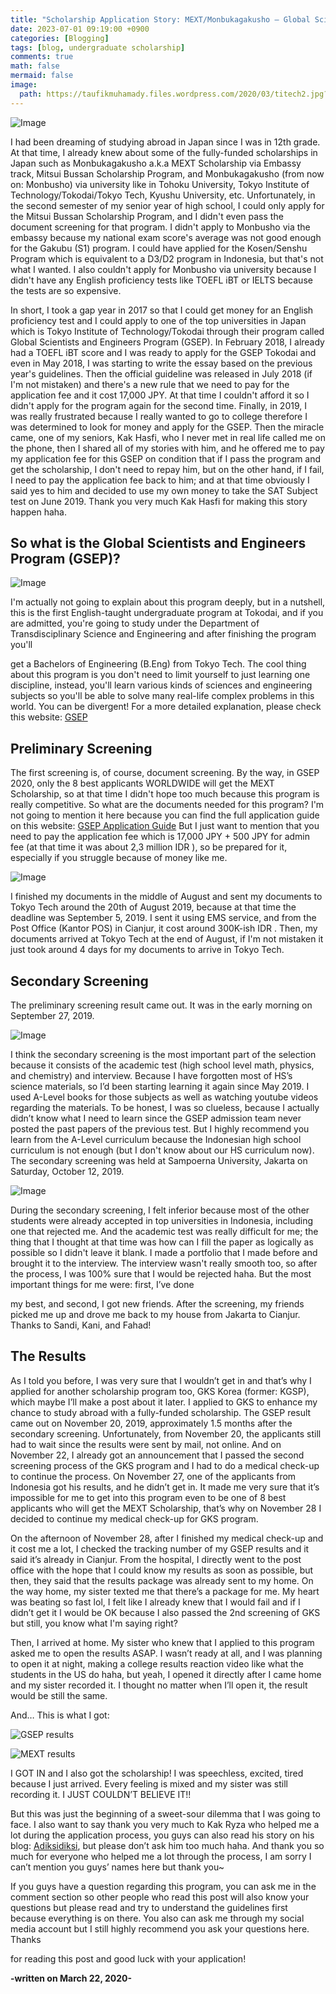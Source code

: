 ```yaml
---
title: "Scholarship Application Story: MEXT/Monbukagakusho – Global Scientists and Engineers Program (GSEP) Tokyo Institute of Technology, Japan"
date: 2023-07-01 09:19:00 +0900
categories: [Blogging]
tags: [blog, undergraduate scholarship]
comments: true
math: false
mermaid: false
image:
  path: https://taufikmuhamady.files.wordpress.com/2020/03/titech2.jpg?w=1280
---
```


![Image](https://taufikmuhamady.files.wordpress.com/2020/03/tokyo-institute-of-technology.jpg)

I had been dreaming of studying abroad in Japan since I was in 12th grade. At that time, I already knew about some of the fully-funded scholarships in Japan such as Monbukagakusho a.k.a MEXT Scholarship via Embassy track, Mitsui Bussan Scholarship Program, and Monbukagakusho (from now on: Monbusho) via university like in Tohoku University, Tokyo Institute of Technology/Tokodai/Tokyo Tech, Kyushu University, etc. Unfortunately, in the second semester of my senior year of high school, I could only apply for the Mitsui Bussan Scholarship Program, and I didn't even pass the document screening for that program. I didn't apply to Monbusho via the embassy because my national exam score's average was not good enough for the Gakubu (S1) program. I could have applied for the Kosen/Senshu Program which is equivalent to a D3/D2 program in Indonesia, but that's not what I wanted. I also couldn't apply for Monbusho via university because I didn't have any English proficiency tests like TOEFL iBT or IELTS because the tests are so expensive.

In short, I took a gap year in 2017 so that I could get money for an English proficiency test and I could apply to one of the top universities in Japan which is Tokyo Institute of Technology/Tokodai through their program called Global Scientists and Engineers Program (GSEP). In February 2018, I already had a TOEFL iBT score and I was ready to apply for the GSEP Tokodai and even in May 2018, I was starting to write the essay based on the previous year's guidelines. Then the official guideline was released in July 2018 (if I'm not mistaken) and there's a new rule that we need to pay for the application fee and it cost 17,000 JPY. At that time I couldn't afford it so I didn't apply for the program again for the second time. Finally, in 2019, I was really frustrated because I really wanted to go to college therefore I was determined to look for money and apply for the GSEP. Then the miracle came, one of my seniors, Kak Hasfi, who I never met in real life called me on the phone, then I shared all of my stories with him, and he offered me to pay my application fee for this GSEP on condition that if I pass the program and get the scholarship, I don't need to repay him, but on the other hand, if I fail, I need to pay the application fee back to him; and at that time obviously I said yes to him and decided to use my own money to take the SAT Subject test on June 2019. Thank you very much Kak Hasfi for making this story happen haha.

## So what is the Global Scientists and Engineers Program (GSEP)?

![Image](https://taufikmuhamady.files.wordpress.com/2020/03/gsep.jpg)

I'm actually not going to explain about this program deeply, but in a nutshell, this is the first English-taught undergraduate program at Tokodai, and if you are admitted, you're going to study under the Department of Transdisciplinary Science and Engineering and after finishing the program you'll

get a Bachelors of Engineering (B.Eng) from Tokyo Tech. The cool thing about this program is you don't need to limit yourself to just learning one discipline, instead, you'll learn various kinds of sciences and engineering subjects so you'll be able to solve many real-life complex problems in this world. You can be divergent! For a more detailed explanation, please check this website: [GSEP](http://www.tse.ens.titech.ac.jp/~gsep/)

## Preliminary Screening

The first screening is, of course, document screening. By the way, in GSEP 2020, only the 8 best applicants WORLDWIDE will get the MEXT Scholarship, so at that time I didn't hope too much because this program is really competitive. So what are the documents needed for this program? I'm not going to mention it here because you can find the full application guide on this website: [GSEP Application Guide](https://www.titech.ac.jp/english/graduate_school/international/gsep/) But I just want to mention that you need to pay the application fee which is 17,000 JPY + 500 JPY for admin fee (at that time it was about 2,3 million IDR ), so be prepared for it, especially if you struggle because of money like me.

![Image](https://taufikmuhamady.files.wordpress.com/2020/03/90620866_531813401084455_1303042152179171328_n.jpg?w=910&h=512)

I finished my documents in the middle of August and sent my documents to Tokyo Tech around the 20th of August 2019, because at that time the deadline was September 5, 2019. I sent it using EMS service, and from the Post Office (Kantor POS) in Cianjur, it cost around 300K-ish IDR . Then, my documents arrived at Tokyo Tech at the end of August, if I'm not mistaken it just took around 4 days for my documents to arrive in Tokyo Tech.

## Secondary Screening

The preliminary screening result came out. It was in the early morning on  September 27, 2019.

![Image](https://taufikmuhamady.files.wordpress.com/2020/03/gsep-email-1.png?w=1032&h=472)

I think the secondary screening is the most important part of the selection because it consists of the academic test (high school level math, physics, and chemistry) and interview. Because I have forgotten most of HS’s science materials, so I’d been starting learning it again since May 2019. I used A-Level books for those subjects as well as watching youtube videos regarding the materials. To be honest, I was so clueless, because I actually didn’t know what I need to learn since the GSEP admission team never posted the past papers of the previous test. But I highly recommend you learn from the A-Level curriculum because the Indonesian high school curriculum is not enough (but I don't know about our HS curriculum now). The secondary screening was held at Sampoerna University, Jakarta on Saturday, October 12, 2019.

![Image](https://taufikmuhamady.files.wordpress.com/2020/03/whatsapp-image-2020-03-22-at-3.47.16-pm.jpeg?w=388&h=560)

During the secondary screening, I felt inferior because most of the other students were already accepted in top universities in Indonesia, including one that rejected me. And the academic test was really difficult for me; the thing that I thought at that time was how can I fill the paper as logically as possible so I didn't leave it blank. I made a portfolio that I made before and brought it to the interview. The interview wasn't really smooth too, so after the process, I was 100% sure that I would be rejected haha. But the most important things for me were: first, I’ve done

my best, and second, I got new friends. After the screening, my friends picked me up and drove me back to my house from Jakarta to Cianjur. Thanks to Sandi, Kani, and Fahad!

## The Results

As I told you before, I was very sure that I wouldn’t get in and that’s why I applied for another scholarship program too, GKS Korea (former: KGSP), which maybe I’ll make a post about it later. I applied to GKS to enhance my chance to study abroad with a fully-funded scholarship. The GSEP result came out on November 20, 2019, approximately 1.5 months after the secondary screening. Unfortunately, from November 20, the applicants still had to wait since the results were sent by mail, not online. And on November 22, I already got an announcement that I passed the second screening process of the GKS program and I had to do a medical check-up to continue the process. On November 27, one of the applicants from Indonesia got his results, and he didn’t get in. It made me very sure that it’s impossible for me to get into this program even to be one of 8 best applicants who will get the MEXT Scholarship, that’s why on November 28 I decided to continue my medical check-up for GKS program.

On the afternoon of November 28, after I finished my medical check-up and it cost me a lot, I checked the tracking number of my GSEP results and it said it’s already in Cianjur. From the hospital, I directly went to the post office with the hope that I could know my results as soon as possible, but then, they said that the results package was already sent to my home. On the way home, my sister texted me that there’s a package for me. My heart was beating so fast lol, I felt like I already knew that I would fail and if I didn’t get it I would be OK because I also passed the 2nd screening of GKS but still, you know what I'm saying right?

Then, I arrived at home. My sister who knew that I applied to this program asked me to open the results ASAP. I wasn’t ready at all, and I was planning to open it at night, making a college results reaction video like what the students in the US do haha, but yeah, I opened it directly after I came home and my sister recorded it. I thought no matter when I’ll open it, the result would be still the same.

And… This is what I got:

![GSEP results](https://taufikmuhamady.files.wordpress.com/2020/03/gsep-2.jpg?w=300&h=&zoom=2)

![MEXT results](https://taufikmuhamady.files.wordpress.com/2020/03/important-notice.jpg?w=300&h=&zoom=2)

I GOT IN and I also got the scholarship! I was speechless, excited, tired because I just arrived. Every feeling is mixed and my sister was still recording it. I JUST COULDN’T BELIEVE IT!!

But this was just the beginning of a sweet-sour dilemma that I was going to face. I also want to say thank you very much to Kak Ryza who helped me a lot during the application process, you guys can also read his story on his blog: [Adiksidiksi](https://adiksidiksi.wordpress.com/), but please don’t ask him too much haha. And thank you so much for everyone who helped me a lot through the process, I am sorry I can’t mention you guys’ names here but thank you~

If you guys have a question regarding this program, you can ask me in the comment section so other people who read this post will also know your questions but please read and try to understand the guidelines first because everything is on there. You also can ask me through my social media account but I still highly recommend you ask your questions here. Thanks

for reading this post and good luck with your application!

**-written on March 22, 2020-**